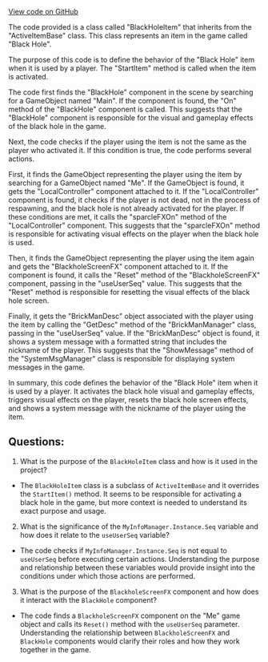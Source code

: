 [View code on GitHub](https://github.com/TieHaxJan/Brick-Force/Assembly-CSharp\BlackHoleItem.cs)

The code provided is a class called "BlackHoleItem" that inherits from the "ActiveItemBase" class. This class represents an item in the game called "Black Hole". 

The purpose of this code is to define the behavior of the "Black Hole" item when it is used by a player. The "StartItem" method is called when the item is activated. 

The code first finds the "BlackHole" component in the scene by searching for a GameObject named "Main". If the component is found, the "On" method of the "BlackHole" component is called. This suggests that the "BlackHole" component is responsible for the visual and gameplay effects of the black hole in the game.

Next, the code checks if the player using the item is not the same as the player who activated it. If this condition is true, the code performs several actions. 

First, it finds the GameObject representing the player using the item by searching for a GameObject named "Me". If the GameObject is found, it gets the "LocalController" component attached to it. If the "LocalController" component is found, it checks if the player is not dead, not in the process of respawning, and the black hole is not already activated for the player. If these conditions are met, it calls the "sparcleFXOn" method of the "LocalController" component. This suggests that the "sparcleFXOn" method is responsible for activating visual effects on the player when the black hole is used.

Then, it finds the GameObject representing the player using the item again and gets the "BlackholeScreenFX" component attached to it. If the component is found, it calls the "Reset" method of the "BlackholeScreenFX" component, passing in the "useUserSeq" value. This suggests that the "Reset" method is responsible for resetting the visual effects of the black hole screen.

Finally, it gets the "BrickManDesc" object associated with the player using the item by calling the "GetDesc" method of the "BrickManManager" class, passing in the "useUserSeq" value. If the "BrickManDesc" object is found, it shows a system message with a formatted string that includes the nickname of the player. This suggests that the "ShowMessage" method of the "SystemMsgManager" class is responsible for displaying system messages in the game.

In summary, this code defines the behavior of the "Black Hole" item when it is used by a player. It activates the black hole visual and gameplay effects, triggers visual effects on the player, resets the black hole screen effects, and shows a system message with the nickname of the player using the item.
## Questions: 
 1. What is the purpose of the `BlackHoleItem` class and how is it used in the project?
- The `BlackHoleItem` class is a subclass of `ActiveItemBase` and it overrides the `StartItem()` method. It seems to be responsible for activating a black hole in the game, but more context is needed to understand its exact purpose and usage.

2. What is the significance of the `MyInfoManager.Instance.Seq` variable and how does it relate to the `useUserSeq` variable?
- The code checks if `MyInfoManager.Instance.Seq` is not equal to `useUserSeq` before executing certain actions. Understanding the purpose and relationship between these variables would provide insight into the conditions under which those actions are performed.

3. What is the purpose of the `BlackholeScreenFX` component and how does it interact with the `BlackHole` component?
- The code finds a `BlackholeScreenFX` component on the "Me" game object and calls its `Reset()` method with the `useUserSeq` parameter. Understanding the relationship between `BlackholeScreenFX` and `BlackHole` components would clarify their roles and how they work together in the game.
